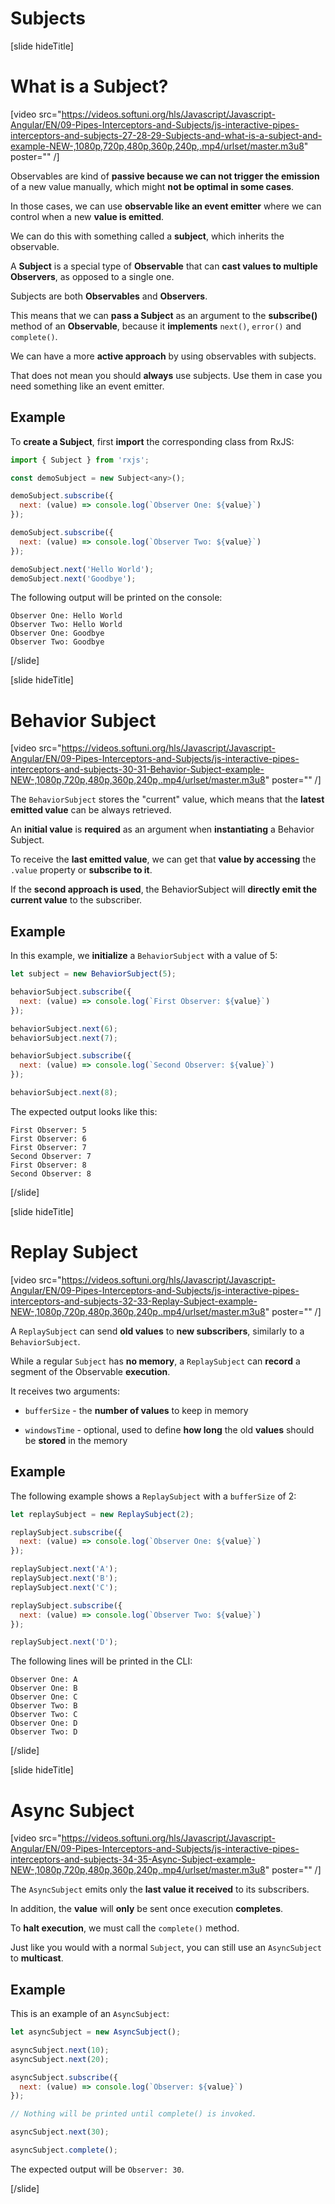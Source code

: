 # Subjects

[slide hideTitle]

# What is a Subject?

[video src="https://videos.softuni.org/hls/Javascript/Javascript-Angular/EN/09-Pipes-Interceptors-and-Subjects/js-interactive-pipes-interceptors-and-subjects-27-28-29-Subjects-and-what-is-a-subject-and-example-NEW-,1080p,720p,480p,360p,240p,.mp4/urlset/master.m3u8" poster="" /]

Observables are kind of **passive because we can not trigger the emission** of a new value manually, which might **not be optimal in some cases**.

In those cases, we can use **observable like an event emitter** where we can control when a new **value is emitted**.

We can do this with something called a **subject**, which inherits the observable.

A **Subject** is a special type of **Observable** that can **cast values to multiple Observers**, as opposed to a single one.

Subjects are both **Observables** and **Observers**.

This means that we can **pass a Subject** as an argument to the **subscribe()** method of an **Observable**, because it **implements** `next()`, `error()` and `complete()`.

We can have a more **active approach** by using observables with subjects.

That does not mean you should **always** use subjects. Use them in case you need something like an event emitter.

## Example

To **create a Subject**, first **import** the corresponding class from RxJS:

```js
import { Subject } from 'rxjs';

const demoSubject = new Subject<any>();

demoSubject.subscribe({
  next: (value) => console.log(`Observer One: ${value}`)
});

demoSubject.subscribe({
  next: (value) => console.log(`Observer Two: ${value}`)
});

demoSubject.next('Hello World');
demoSubject.next('Goodbye');
```

The following output will be printed on the console:

```
Observer One: Hello World
Observer Two: Hello World
Observer One: Goodbye
Observer Two: Goodbye
```

[/slide]

[slide hideTitle]

# Behavior Subject

[video src="https://videos.softuni.org/hls/Javascript/Javascript-Angular/EN/09-Pipes-Interceptors-and-Subjects/js-interactive-pipes-interceptors-and-subjects-30-31-Behavior-Subject-example-NEW-,1080p,720p,480p,360p,240p,.mp4/urlset/master.m3u8" poster="" /]

The `BehaviorSubject` stores the "current" value, which means that the **latest emitted value** can be always retrieved.

An **initial value** is **required** as an argument when **instantiating** a Behavior Subject.

To receive the **last emitted value**, we can get that **value by accessing** the `.value` property or **subscribe to it**. 

If the **second approach is used**, the BehaviorSubject will **directly emit the current value** to the subscriber. 

## Example

In this example, we **initialize** a `BehaviorSubject` with a value of 5:

```js
let subject = new BehaviorSubject(5);

behaviorSubject.subscribe({
  next: (value) => console.log(`First Observer: ${value}`)
});

behaviorSubject.next(6);
behaviorSubject.next(7);

behaviorSubject.subscribe({
  next: (value) => console.log(`Second Observer: ${value}`)
});

behaviorSubject.next(8);

```

The expected output looks like this:

```
First Observer: 5
First Observer: 6
First Observer: 7
Second Observer: 7
First Observer: 8
Second Observer: 8
```

[/slide]

[slide hideTitle]

# Replay Subject

[video src="https://videos.softuni.org/hls/Javascript/Javascript-Angular/EN/09-Pipes-Interceptors-and-Subjects/js-interactive-pipes-interceptors-and-subjects-32-33-Replay-Subject-example-NEW-,1080p,720p,480p,360p,240p,.mp4/urlset/master.m3u8" poster="" /]

A `ReplaySubject` can send **old values** to **new subscribers**, similarly to a `BehaviorSubject`.

While a regular `Subject` has **no memory**, a `ReplaySubject` can **record** a segment of the Observable **execution**.

It receives two arguments:

- `bufferSize` - the **number of values** to keep in memory

- `windowsTime` - optional, used to define **how long** the old **values** should be **stored** in the memory

## Example

The following example shows a `ReplaySubject` with a `bufferSize` of 2:

```js
let replaySubject = new ReplaySubject(2);

replaySubject.subscribe({ 
  next: (value) => console.log(`Observer One: ${value}`)
});

replaySubject.next('A');
replaySubject.next('B');
replaySubject.next('C');

replaySubject.subscribe({ 
  next: (value) => console.log(`Observer Two: ${value}`)
});

replaySubject.next('D');

```

The following lines will be printed in the CLI:

```
Observer One: A
Observer One: B
Observer One: C
Observer Two: B
Observer Two: C
Observer One: D
Observer Two: D
```

[/slide]

[slide hideTitle]

# Async Subject

[video src="https://videos.softuni.org/hls/Javascript/Javascript-Angular/EN/09-Pipes-Interceptors-and-Subjects/js-interactive-pipes-interceptors-and-subjects-34-35-Async-Subject-example-NEW-,1080p,720p,480p,360p,240p,.mp4/urlset/master.m3u8" poster="" /]

The `AsyncSubject` emits only the **last value it received** to its subscribers.

In addition, the **value** will **only** be sent once execution **completes**.

To **halt execution**, we must call the `complete()` method.

Just like you would with a normal `Subject`, you can still use an `AsyncSubject` to **multicast**.
 
## Example

This is an example of an `AsyncSubject`:

```js
let asyncSubject = new AsyncSubject();

asyncSubject.next(10);
asyncSubject.next(20);

asyncSubject.subscribe({ 
  next: (value) => console.log(`Observer: ${value}`)
});

// Nothing will be printed until complete() is invoked.

asyncSubject.next(30);

asyncSubject.complete();

```
The expected output will be `Observer: 30`.

[/slide]
